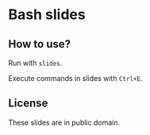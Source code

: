 # Bash slides

## How to use?

Run with `slides`.

Execute commands in slides with `Ctrl+E`.

## License

These slides are in public domain.
